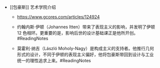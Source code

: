 - [[包豪斯]] 艺术学院介绍
	 - https://www.gcores.com/articles/124924

	 - 约翰内斯·伊顿（Johannes Itten）带来了表现主义的影响，并发明了伊顿 12 色相环。更重要的是，影响后世的设计基础课正是他所开创。#ReadingNotes

	 - 莫霍利·纳吉（László Moholy-Nagy）是构成主义的支持者。他推行几何形式的设计，不同于伊顿的表现主义偏好，他将包豪斯带回到设计与工业统一的理性追求上来。#ReadingNotes
